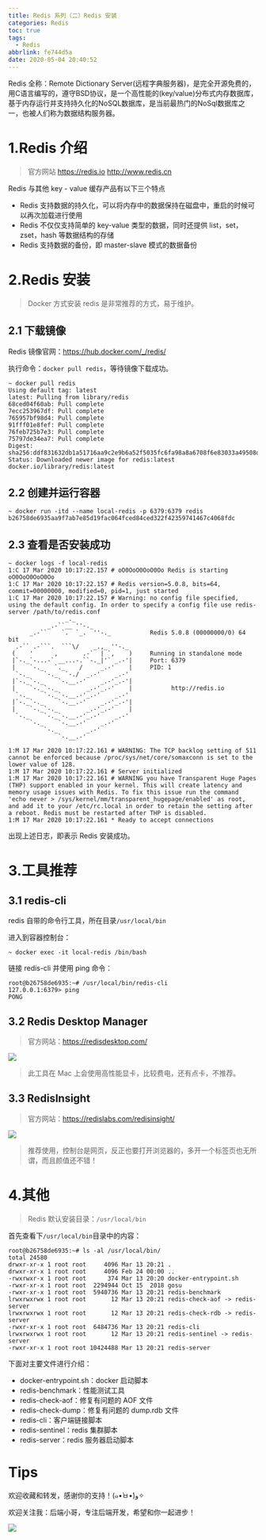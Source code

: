 ```yaml
---
title: Redis 系列（二）Redis 安装
categories: Redis
toc: true
tags:
  - Redis
abbrlink: fe744d5a
date: 2020-05-04 20:40:52
---
```


Redis 全称：Remote Dictionary Server(远程字典服务器)，是完全开源免费的，用C语言编写的，遵守BSD协议，是一个高性能的(key/value)分布式内存数据库，基于内存运行并支持持久化的NoSQL数据库，是当前最热门的NoSql数据库之一，也被人们称为数据结构服务器。

<!--more-->

# 1.Redis 介绍

> 官方网站
> https://redis.io
> http://www.redis.cn

Redis 与其他 key - value 缓存产品有以下三个特点
- Redis 支持数据的持久化，可以将内存中的数据保持在磁盘中，重启的时候可以再次加载进行使用
- Redis 不仅仅支持简单的 key-value 类型的数据，同时还提供 list，set，zset，hash 等数据结构的存储
- Redis 支持数据的备份，即 master-slave 模式的数据备份

# 2.Redis 安装
> Docker 方式安装 redis 是非常推荐的方式，易于维护。

## 2.1 下载镜像
Redis 镜像官网：https://hub.docker.com/_/redis/

执行命令：`docker pull redis`，等待镜像下载成功。
```
~ docker pull redis
Using default tag: latest
latest: Pulling from library/redis
68ced04f60ab: Pull complete
7ecc253967df: Pull complete
765957bf98d4: Pull complete
91fff01e8fef: Pull complete
76feb725b7e3: Pull complete
75797de34ea7: Pull complete
Digest: sha256:ddf831632db1a51716aa9c2e9b6a52f5035fc6fa98a8a6708f6e83033a49508d
Status: Downloaded newer image for redis:latest
docker.io/library/redis:latest
```

## 2.2 创建并运行容器
```
~ docker run -itd --name local-redis -p 6379:6379 redis
b26758de6935aa9f7ab7e85d19fac064fced84ced322f42359741467c4068fdc
```

## 2.3 查看是否安装成功
```
~ docker logs -f local-redis
1:C 17 Mar 2020 10:17:22.157 # oO0OoO0OoO0Oo Redis is starting oO0OoO0OoO0Oo
1:C 17 Mar 2020 10:17:22.157 # Redis version=5.0.8, bits=64, commit=00000000, modified=0, pid=1, just started
1:C 17 Mar 2020 10:17:22.157 # Warning: no config file specified, using the default config. In order to specify a config file use redis-server /path/to/redis.conf
                _._
           _.-``__ ''-._
      _.-``    `.  `_.  ''-._           Redis 5.0.8 (00000000/0) 64 bit
  .-`` .-```.  ```\/    _.,_ ''-._
 (    '      ,       .-`  | `,    )     Running in standalone mode
 |`-._`-...-` __...-.``-._|'` _.-'|     Port: 6379
 |    `-._   `._    /     _.-'    |     PID: 1
  `-._    `-._  `-./  _.-'    _.-'
 |`-._`-._    `-.__.-'    _.-'_.-'|
 |    `-._`-._        _.-'_.-'    |           http://redis.io
  `-._    `-._`-.__.-'_.-'    _.-'
 |`-._`-._    `-.__.-'    _.-'_.-'|
 |    `-._`-._        _.-'_.-'    |
  `-._    `-._`-.__.-'_.-'    _.-'
      `-._    `-.__.-'    _.-'
          `-._        _.-'
              `-.__.-'

1:M 17 Mar 2020 10:17:22.161 # WARNING: The TCP backlog setting of 511 cannot be enforced because /proc/sys/net/core/somaxconn is set to the lower value of 128.
1:M 17 Mar 2020 10:17:22.161 # Server initialized
1:M 17 Mar 2020 10:17:22.161 # WARNING you have Transparent Huge Pages (THP) support enabled in your kernel. This will create latency and memory usage issues with Redis. To fix this issue run the command 'echo never > /sys/kernel/mm/transparent_hugepage/enabled' as root, and add it to your /etc/rc.local in order to retain the setting after a reboot. Redis must be restarted after THP is disabled.
1:M 17 Mar 2020 10:17:22.161 * Ready to accept connections
```

出现上述日志，即表示 Redis 安装成功。

# 3.工具推荐
## 3.1 redis-cli
redis 自带的命令行工具，所在目录`/usr/local/bin`

进入到容器控制台：
```
~ docker exec -it local-redis /bin/bash
```
链接 redis-cli 并使用 ping 命令：
```
root@b26758de6935:~# /usr/local/bin/redis-cli
127.0.0.1:6379> ping
PONG
```

## 3.2 Redis Desktop Manager
> 官方网站：https://redisdesktop.com/

![](https://raw.githubusercontent.com/lujiahao0708/PicRepo/master/blogPic/Redis/Redis%E5%9F%BA%E7%A1%80/Redis%20Desktop%20Manger.png)

> 此工具在 Mac 上会使用高性能显卡，比较费电，还有点卡，不推荐。

## 3.3 RedisInsight
> 官方网站：https://redislabs.com/redisinsight/

![](https://raw.githubusercontent.com/lujiahao0708/PicRepo/master/blogPic/Redis/Redis%E5%9F%BA%E7%A1%80/redisinsight.png)

> 推荐使用，控制台是网页，反正也要打开浏览器的，多开一个标签页也无所谓，而且颜值还不错！

# 4.其他
> Redis 默认安装目录：`/usr/local/bin`

首先查看下`/usr/local/bin`目录中的内容：
```
root@b26758de6935:~# ls -al /usr/local/bin/
total 24580
drwxr-xr-x 1 root root     4096 Mar 13 20:21 .
drwxr-xr-x 1 root root     4096 Feb 24 00:00 ..
-rwxrwxr-x 1 root root      374 Mar 13 20:20 docker-entrypoint.sh
-rwxr-xr-x 1 root root  2294944 Oct 15  2018 gosu
-rwxr-xr-x 1 root root  5940736 Mar 13 20:21 redis-benchmark
lrwxrwxrwx 1 root root       12 Mar 13 20:21 redis-check-aof -> redis-server
lrwxrwxrwx 1 root root       12 Mar 13 20:21 redis-check-rdb -> redis-server
-rwxr-xr-x 1 root root  6484736 Mar 13 20:21 redis-cli
lrwxrwxrwx 1 root root       12 Mar 13 20:21 redis-sentinel -> redis-server
-rwxr-xr-x 1 root root 10424488 Mar 13 20:21 redis-server
```
下面对主要文件进行介绍：
- docker-entrypoint.sh：docker 启动脚本
- redis-benchmark：性能测试工具
- redis-check-aof：修复有问题的 AOF 文件
- redis-check-dump：修复有问题的 dump.rdb 文件
- redis-cli：客户端链接脚本
- redis-sentinel：redis 集群脚本
- redis-server：redis 服务器启动脚本

# Tips
欢迎收藏和转发，感谢你的支持！(๑•̀ㅂ•́)و✧ 

欢迎关注我：后端小哥，专注后端开发，希望和你一起进步！

![](https://raw.githubusercontent.com/lujiahao0708/PicRepo/master/%E5%85%AC%E4%BC%97%E5%8F%B7%E4%BA%8C%E7%BB%B4%E7%A0%81.jpg)

